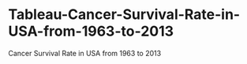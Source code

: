 # Tableau-Cancer-Survival-Rate-in-USA-from-1963-to-2013
Cancer Survival Rate in USA from 1963 to 2013
